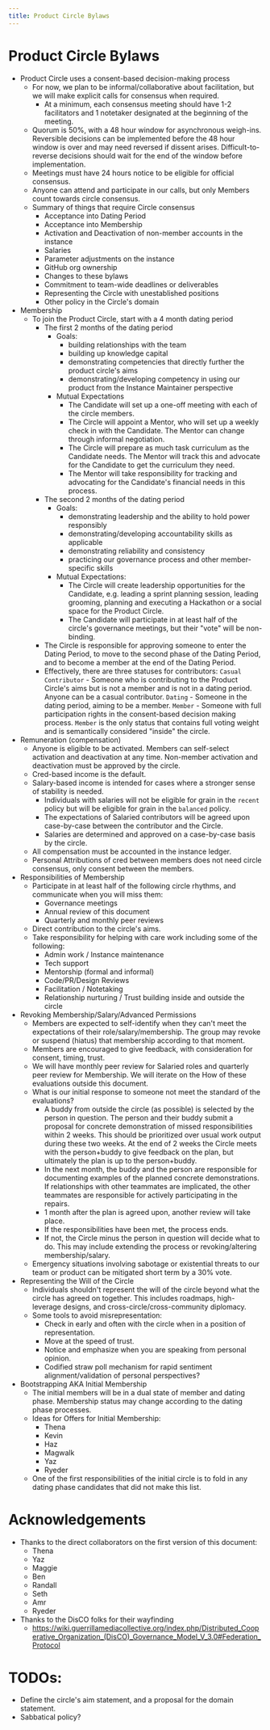 ```yaml
---
title: Product Circle Bylaws
---
```

# Product Circle Bylaws

- Product Circle uses a consent-based decision-making process
  - For now, we plan to be informal/collaborative about facilitation, but we
    will make explicit calls for consensus when required.
    - At a minimum, each consensus meeting should have 1-2 facilitators and 1
      notetaker designated at the beginning of the meeting.
  - Quorum is 50%, with a 48 hour window for asynchronous weigh-ins. Reversible
    decisions can be implemented before the 48 hour window is over and may need
    reversed if dissent arises. Difficult-to-reverse decisions should wait for
    the end of the window before implementation.
  - Meetings must have 24 hours notice to be eligible for official consensus.
  - Anyone can attend and participate in our calls, but only Members count
    towards circle consensus.
  - Summary of things that require Circle consensus
    - Acceptance into Dating Period
    - Acceptance into Membership
    - Activation and Deactivation of non-member accounts in the instance
    - Salaries
    - Parameter adjustments on the instance
    - GitHub org ownership
    - Changes to these bylaws
    - Commitment to team-wide deadlines or deliverables
    - Representing the Circle with unestablished positions
    - Other policy in the Circle's domain
- Membership
  - To join the Product Circle, start with a 4 month dating period
    - The first 2 months of the dating period
      - Goals:
        - building relationships with the team
        - building up knowledge capital
        - demonstrating competencies that directly further the product circle's
          aims
        - demonstrating/developing competency in using our product from the
          Instance Maintainer perspective
      - Mutual Expectations
        - The Candidate will set up a one-off meeting with each of the circle
          members.
        - The Circle will appoint a Mentor, who will set up a weekly check in
          with the Candidate. The Mentor can change through informal
          negotiation.
        - The Circle will prepare as much task curriculum as the Candidate
          needs. The Mentor will track this and advocate for the Candidate to
          get the curriculum they need.
        - The Mentor will take responsibility for tracking and advocating for
          the Candidate's financial needs in this process.
    - The second 2 months of the dating period
      - Goals:
        - demonstrating leadership and the ability to hold power responsibly
        - demonstrating/developing accountability skills as applicable
        - demonstrating reliability and consistency
        - practicing our governance process and other member-specific skills
      - Mutual Expectations:
        - The Circle will create leadership opportunities for the Candidate,
          e.g. leading a sprint planning session, leading grooming, planning and
          executing a Hackathon or a social space for the Product Circle.
        - The Candidate will participate in at least half of the circle's
          governance meetings, but their "vote" will be non-binding.
    - The Circle is responsible for approving someone to enter the Dating
      Period, to move to the second phase of the Dating Period, and to become a
      member at the end of the Dating Period.
    - Effectively, there are three statuses for contributors:
      `Casual Contributor` - Someone who is contributing to the Product Circle's
      aims but is not a member and is not in a dating period. Anyone can be a
      casual contributor. `Dating` - Someone in the dating period, aiming to be
      a member. `Member` - Someone with full participation rights in the
      consent-based decision making process. `Member` is the only status that
      contains full voting weight and is semantically considered "inside" the
      circle.
- Remuneration (compensation)
  - Anyone is eligible to be activated. Members can self-select activation and
    deactivation at any time. Non-member activation and deactivation must be
    approved by the circle.
  - Cred-based income is the default.
  - Salary-based income is intended for cases where a stronger sense of
    stability is needed.
    - Individuals with salaries will not be eligible for grain in the `recent`
      policy but will be eligible for grain in the `balanced` policy.
    - The expectations of Salaried contributors will be agreed upon case-by-case
      between the contributor and the Circle.
    - Salaries are determined and approved on a case-by-case basis by the
      circle.
  - All compensation must be accounted in the instance ledger.
  - Personal Attributions of cred between members does not need circle
    consensus, only consent between the members.
- Responsibilities of Membership
  - Participate in at least half of the following circle rhythms, and
    communicate when you will miss them:
    - Governance meetings
    - Annual review of this document
    - Quarterly and monthly peer reviews
  - Direct contribution to the circle's aims.
  - Take responsibility for helping with care work including some of the
    following:
    - Admin work / Instance maintenance
    - Tech support
    - Mentorship (formal and informal)
    - Code/PR/Design Reviews
    - Facilitation / Notetaking
    - Relationship nurturing / Trust building inside and outside the circle
- Revoking Membership/Salary/Advanced Permissions
  - Members are expected to self-identify when they can't meet the expectations
    of their role/salary/membership. The group may revoke or suspend (hiatus)
    that membership according to that moment.
  - Members are encouraged to give feedback, with consideration for consent,
    timing, trust.
  - We will have monthly peer review for Salaried roles and quarterly peer
    review for Membership. We will iterate on the How of these evaluations
    outside this document.
  - What is our initial response to someone not meet the standard of the
    evaluations?
    - A buddy from outside the circle (as possible) is selected by the person in
      question. The person and their buddy submit a proposal for concrete
      demonstration of missed responsibilities within 2 weeks. This should be
      prioritized over usual work output during these two weeks. At the end of 2
      weeks the Circle meets with the person+buddy to give feedback on the plan,
      but ultimately the plan is up to the person+buddy.
    - In the next month, the buddy and the person are responsible for
      documenting examples of the planned concrete demonstrations. If
      relationships with other teammates are implicated, the other teammates are
      responsible for actively participating in the repairs.
    - 1 month after the plan is agreed upon, another review will take place.
    - If the responsibilities have been met, the process ends.
    - If not, the Circle minus the person in question will decide what to do.
      This may include extending the process or revoking/altering
      membership/salary.
  - Emergency situations involving sabotage or existential threats to our team
    or product can be mitigated short term by a 30% vote.
- Representing the Will of the Circle
  - Individuals shouldn't represent the will of the circle beyond what the
    circle has agreed on together. This includes roadmaps, high-leverage
    designs, and cross-circle/cross-community diplomacy.
  - Some tools to avoid misrepresentation:
    - Check in early and often with the circle when in a position of
      representation.
    - Move at the speed of trust.
    - Notice and emphasize when you are speaking from personal opinion.
    - Codified straw poll mechanism for rapid sentiment alignment/validation of
      personal perspectives?
- Bootstrapping AKA Initial Membership
  - The initial members will be in a dual state of member and dating phase.
    Membership status may change according to the dating phase processes.
  - Ideas for Offers for Initial Membership:
    - Thena
    - Kevin
    - Haz
    - Magwalk
    - Yaz
    - Ryeder
  - One of the first responsibilities of the initial circle is to fold in any
    dating phase candidates that did not make this list.

# Acknowledgements

- Thanks to the direct collaborators on the first version of this document:
  - Thena
  - Yaz
  - Maggie
  - Ben
  - Randall
  - Seth
  - Amr
  - Ryeder
- Thanks to the DisCO folks for their wayfinding
  - https://wiki.guerrillamediacollective.org/index.php/Distributed_Cooperative_Organization_(DisCO)_Governance_Model_V_3.0#Federation_Protocol

# TODOs:

- Define the circle's aim statement, and a proposal for the domain statement.
- Sabbatical policy?
